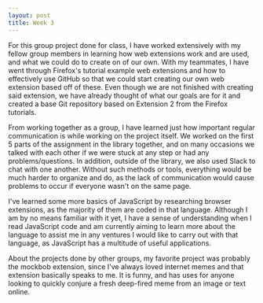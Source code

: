 ```yaml
---
layout: post
title: Week 3
---
```




For this group project done for class, I have worked extensively with my fellow group members in learning how web extensions work and are used, and what we could do to create on of our own. With my teammates, I have went through Firefox's tutorial example web extensions and how to effectively use GitHub so that we could start creating our own web extension based off of these. Even though we are not finished with creating said extension, we have already thought of what our goals are for it and created a base Git repository based on Extension 2 from the Firefox tutorials. 

From working together as a group, I have learned just how important regular communication is while working on the project itself. We worked on the first 5 parts of the assignment in the library together, and on many occasions we talked with each other if we were stuck at any step or had any problems/questions. In addition, outside of the library, we also used Slack to chat with one another. Without such methods or tools, everything would be much harder to organize and do, as the lack of communication would cause problems to occur if everyone wasn't on the same page.

I've learned some more basics of JavaScript by researching browser extensions, as the majority of them are coded in that language. Although I am by no means familiar with it yet, I have a sense of understanding when I read JavaScript code and am currently aiming to learn more about the language to assist me in any ventures I would like to carry out with that language, as JavaScript has a multitude of useful applications. 

About the projects done by other groups, my favorite project was probably the mockbob extension, since I've always loved internet memes and that extension basically speaks to me. It is funny, and has uses for anyone looking to quickly conjure a fresh deep-fired meme from an image or text online.
